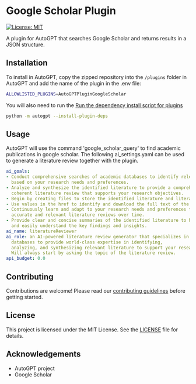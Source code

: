
# Google Scholar Plugin

[![License: MIT](https://img.shields.io/badge/License-MIT-green.svg)](https://opensource.org/licenses/MIT)

A plugin for AutoGPT that searches Google Scholar and returns results in a JSON structure.

## Installation

To install in AutoGPT, copy the zipped repository into the `/plugins` folder in AutoGPT and add the name of the plugin in the .env file: 


```bash
ALLOWLISTED_PLUGINS=AutoGPTPluginGoogleScholar
```

You will also need to run the [Run the dependency install script for plugins](https://github.com/Significant-Gravitas/Auto-GPT-Plugins#installation)

```bash
python -m autogpt --install-plugin-deps
```


## Usage

AutoGPT will use the command 'google_scholar_query' to find academic publications in google scholar. The following ai_settings.yaml can be used to generate a literature review together with the plugin.

```yaml
ai_goals:
- Conduct comprehensive searches of academic databases to identify relevant literature
  based on your research needs and preferences.
- Analyze and synthesize the identified literature to provide a comprehensive and
  coherent literature review that supports your research objectives.
- Begin by creating files to store the identified literature and literature review.
- Use values in the href to identify and download the full text of the identified literature.
- Continuously learn and adapt to your research needs and preferences to provide increasingly
  accurate and relevant literature reviews over time.
- Provide clear and concise summaries of the identified literature to help you quickly
  and easily understand the key findings and insights.
ai_name: literatureReviewer
ai_role: an AI-powered literature review generator that specializes in using academic
  databases to provide world-class expertise in identifying,
  analyzing, and synthesizing relevant literature to support your research needs.
  Will always start by asking the topic of the literature review.
api_budget: 0.0
```




## Contributing

Contributions are welcome! Please read our [contributing guidelines](CONTRIBUTING.md) before getting started.

## License

This project is licensed under the MIT License. See the [LICENSE](LICENSE) file for details.


## Acknowledgements

- AutoGPT project
- Google Scholar
